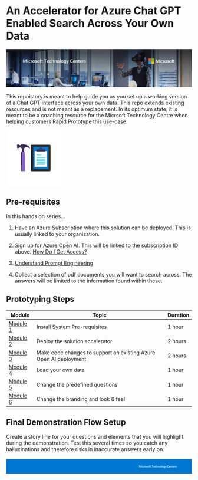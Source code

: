# An Accelerator for Azure Chat GPT Enabled Search Across Your Own Data

![MTC Header](./media/image2.jpeg)

This repoistory is meant to help guide you as you set up a working version of a Chat GPT interface across your own data. This repo extends existing resources and is not meant as a replacement. In its optimum state, it is meant to be a coaching resource for the Micrsoft Technology Centre when helping customers Rapid Prototype this use-case. 

![Hands On Logo](./media/image1.png)

## Pre-requisites

In this hands on series...

1. Have an Azure Subscription where this solution can be deployed. This is usually linked to your organization.

2. Sign up for Azure Open AI. This will be linked to the subscription ID above. [How Do I Get Access?](https://learn.microsoft.com/en-us/azure/cognitive-services/openai/overview#how-do-i-get-access-to-azure-openai)

3. [Understand Prompt Engineering](https://www.deeplearning.ai/)

4. Collect a selection of pdf documents you will want to search across. The answers will be limited to the information found within these. 

## Prototyping Steps

| Module | Topic | Duration |
|--------|--------------------------------|----|
| [Module 1](./Module1.md)  | Install System Pre-requisites | 1 hour |
| [Module 2](./Module2.md) | Deploy the solution accelerator | 2 hours |
| [Module 3](./Module3.md) | Make code changes to support an existing Azure Open AI deployment | 2 hours |
| [Module 4](./Module4.md) | Load your own data | 1 hour |
| [Module 5](./Module5.md) | Change the predefined questions | 1 hour |
| [Module 6](./Module6.md) | Change the branding and look & feel  | 1 hour |

## Final Demonstration Flow Setup
Create a story line for your questions and elements that you will highlight during the demonstration. Test this several times so you catch any hallucinations and therefore risks in inaccurate answers early on. 

![Footer](./media/image3.png)